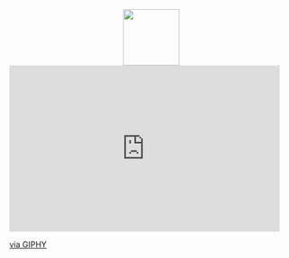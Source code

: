 <div id="header" align="center">
  <img src="https://giphy.com/gifs/scaler-official-dogs-computer-typing-Dh5q0sShxgp13DwrvG" width="100"/>
</div>

<iframe src="https://giphy.com/embed/Dh5q0sShxgp13DwrvG" width="480" height="296" frameBorder="0" class="giphy-embed" allowFullScreen></iframe><p><a href="https://giphy.com/gifs/scaler-official-dogs-computer-typing-Dh5q0sShxgp13DwrvG">via GIPHY</a></p>
